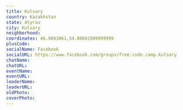 ```yaml
---
title: Kulsary
country: Kazakhstan
state: Atyrau
city: Kulsary
neighborhood: 
coordinates: 46.9691061,54.00681909999999
plusCode:
socialName: Facebook
socialURL: https://www.facebook.com/groups/free.code.camp.kulsary
chatName:
chatURL:
eventName:
eventURL:
leaderName:
leaderURL:
oldPhoto: 
coverPhoto:
---
```


